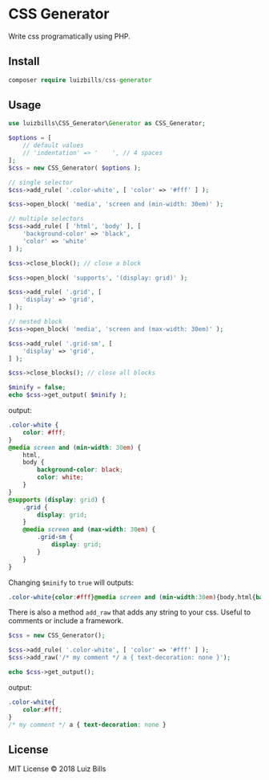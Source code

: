 # CSS Generator

Write css programatically using PHP.

## Install

```php
composer require luizbills/css-generator
```

## Usage

```php
use luizbills\CSS_Generator\Generator as CSS_Generator;

$options = [
    // default values
    // 'indentation' => '    ', // 4 spaces
];
$css = new CSS_Generator( $options );

// single selector
$css->add_rule( '.color-white', [ 'color' => '#fff' ] );

$css->open_block( 'media', 'screen and (min-width: 30em)' );

// multiple selectors
$css->add_rule( [ 'html', 'body' ], [
    'background-color' => 'black',
    'color' => 'white'
] );

$css->close_block(); // close a block

$css->open_block( 'supports', '(display: grid)' );

$css->add_rule( '.grid', [
    'display' => 'grid',
] );

// nested block
$css->open_block( 'media', 'screen and (max-width: 30em)' );

$css->add_rule( '.grid-sm', [
    'display' => 'grid',
] );

$css->close_blocks(); // close all blocks

$minify = false;
echo $css->get_output( $minify );
```

output:
```css
.color-white {
    color: #fff;
}
@media screen and (min-width: 30em) {
    html,
    body {
        background-color: black;
        color: white;
    }
}
@supports (display: grid) {
    .grid {
        display: grid;
    }
    @media screen and (max-width: 30em) {
        .grid-sm {
            display: grid;
        }
    }
}
```

Changing `$minify` to `true` will outputs:
```css
.color-white{color:#fff}@media screen and (min-width:30em){body,html{background-color:#000;color:#fff}}@supports (display:grid){.grid{display:grid}@media screen and (max-width:30em){.grid-sm{display:grid}}}
```

There is also a method `add_raw` that adds any string to your css. Useful to comments or include a framework.
```php
$css = new CSS_Generator();

$css->add_rule( '.color-white', [ 'color' => '#fff' ] );
$css->add_raw('/* my comment */ a { text-decoration: none }');

echo $css->get_output();
```

output:
```css
.color-white{
	color:#fff;
}
/* my comment */ a { text-decoration: none }
```

## License
MIT License &copy; 2018 Luiz Bills
